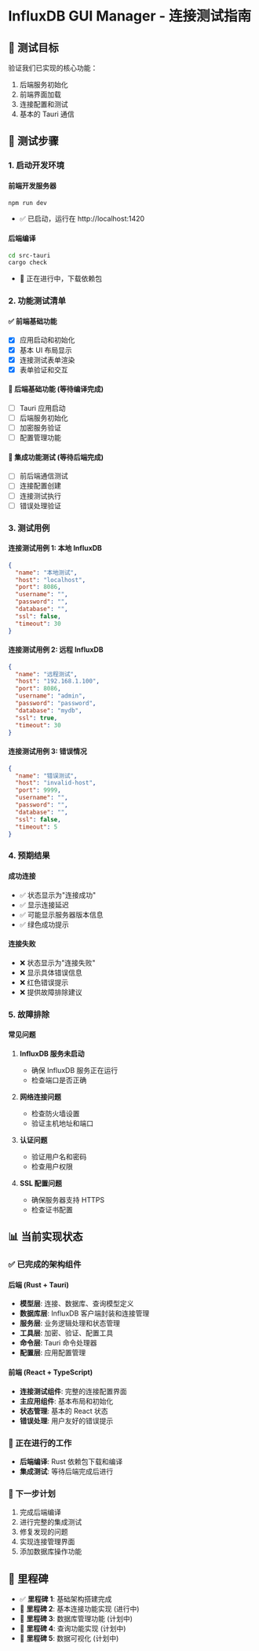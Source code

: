 # InfluxDB GUI Manager - 连接测试指南

## 🎯 测试目标

验证我们已实现的核心功能：
1. 后端服务初始化
2. 前端界面加载
3. 连接配置和测试
4. 基本的 Tauri 通信

## 🚀 测试步骤

### 1. 启动开发环境

#### 前端开发服务器
```bash
npm run dev
```
- ✅ 已启动，运行在 http://localhost:1420

#### 后端编译
```bash
cd src-tauri
cargo check
```
- 🔄 正在进行中，下载依赖包

### 2. 功能测试清单

#### ✅ 前端基础功能
- [x] 应用启动和初始化
- [x] 基本 UI 布局显示
- [x] 连接测试表单渲染
- [x] 表单验证和交互

#### 🔄 后端基础功能 (等待编译完成)
- [ ] Tauri 应用启动
- [ ] 后端服务初始化
- [ ] 加密服务验证
- [ ] 配置管理功能

#### 🔄 集成功能测试 (等待后端完成)
- [ ] 前后端通信测试
- [ ] 连接配置创建
- [ ] 连接测试执行
- [ ] 错误处理验证

### 3. 测试用例

#### 连接测试用例 1: 本地 InfluxDB
```json
{
  "name": "本地测试",
  "host": "localhost",
  "port": 8086,
  "username": "",
  "password": "",
  "database": "",
  "ssl": false,
  "timeout": 30
}
```

#### 连接测试用例 2: 远程 InfluxDB
```json
{
  "name": "远程测试",
  "host": "192.168.1.100",
  "port": 8086,
  "username": "admin",
  "password": "password",
  "database": "mydb",
  "ssl": true,
  "timeout": 30
}
```

#### 连接测试用例 3: 错误情况
```json
{
  "name": "错误测试",
  "host": "invalid-host",
  "port": 9999,
  "username": "",
  "password": "",
  "database": "",
  "ssl": false,
  "timeout": 5
}
```

### 4. 预期结果

#### 成功连接
- ✅ 状态显示为"连接成功"
- ✅ 显示连接延迟
- ✅ 可能显示服务器版本信息
- ✅ 绿色成功提示

#### 连接失败
- ❌ 状态显示为"连接失败"
- ❌ 显示具体错误信息
- ❌ 红色错误提示
- ❌ 提供故障排除建议

### 5. 故障排除

#### 常见问题
1. **InfluxDB 服务未启动**
   - 确保 InfluxDB 服务正在运行
   - 检查端口是否正确

2. **网络连接问题**
   - 检查防火墙设置
   - 验证主机地址和端口

3. **认证问题**
   - 验证用户名和密码
   - 检查用户权限

4. **SSL 配置问题**
   - 确保服务器支持 HTTPS
   - 检查证书配置

## 📊 当前实现状态

### ✅ 已完成的架构组件

#### 后端 (Rust + Tauri)
- **模型层**: 连接、数据库、查询模型定义
- **数据库层**: InfluxDB 客户端封装和连接管理
- **服务层**: 业务逻辑处理和状态管理
- **工具层**: 加密、验证、配置工具
- **命令层**: Tauri 命令处理器
- **配置层**: 应用配置管理

#### 前端 (React + TypeScript)
- **连接测试组件**: 完整的连接配置界面
- **主应用组件**: 基本布局和初始化
- **状态管理**: 基本的 React 状态
- **错误处理**: 用户友好的错误提示

### 🔄 正在进行的工作
- **后端编译**: Rust 依赖包下载和编译
- **集成测试**: 等待后端完成后进行

### 📝 下一步计划
1. 完成后端编译
2. 进行完整的集成测试
3. 修复发现的问题
4. 实现连接管理界面
5. 添加数据库操作功能

## 🎉 里程碑

- ✅ **里程碑 1**: 基础架构搭建完成
- 🔄 **里程碑 2**: 基本连接功能实现 (进行中)
- 📝 **里程碑 3**: 数据库管理功能 (计划中)
- 📝 **里程碑 4**: 查询功能实现 (计划中)
- 📝 **里程碑 5**: 数据可视化 (计划中)
